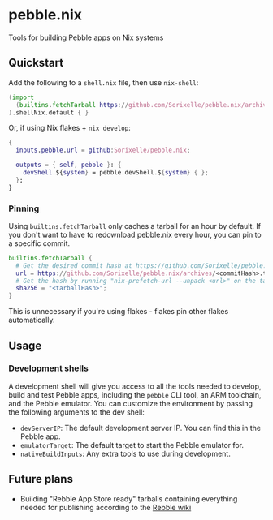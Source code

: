 # pebble.nix

Tools for building Pebble apps on Nix systems

## Quickstart

Add the following to a `shell.nix` file, then use `nix-shell`:

```nix
(import
  (builtins.fetchTarball https://github.com/Sorixelle/pebble.nix/archives/master.tar.gz)
).shellNix.default { }
```

Or, if using Nix flakes + `nix develop`:

```nix
{
  inputs.pebble.url = github:Sorixelle/pebble.nix;

  outputs = { self, pebble }: {
    devShell.${system} = pebble.devShell.${system} { };
  };
}
```

### Pinning

Using `builtins.fetchTarball` only caches a tarball for an hour by default. If
you don't want to have to redownload pebble.nix every hour, you can pin to a
specific commit.

```nix
builtins.fetchTarball {
  # Get the desired commit hash at https://github.com/Sorixelle/pebble.nix/commits
  url = https://github.com/Sorixelle/pebble.nix/archives/<commitHash>.tar.gz;
  # Get the hash by running "nix-prefetch-url --unpack <url>" on the tarball url
  sha256 = "<tarballHash>";
}
```

This is unnecessary if you're using flakes - flakes pin other flakes
automatically.

## Usage

### Development shells

A development shell will give you access to all the tools needed to develop,
build and test Pebble apps, including the `pebble` CLI tool, an ARM toolchain,
and the Pebble emulator. You can customize the environment by passing the
following arguments to the dev shell:

- `devServerIP`: The default development server IP. You can find this in the
  Pebble app.
- `emulatorTarget`: The default target to start the Pebble emulator for.
- `nativeBuildInputs`: Any extra tools to use during development.

## Future plans

- Building "Rebble App Store ready" tarballs containing everything needed for
  publishing according to the [Rebble wiki](https://github.com/pebble-dev/wiki/wiki/Preparing-a-new-app-for-the-Rebble-App-Store)
